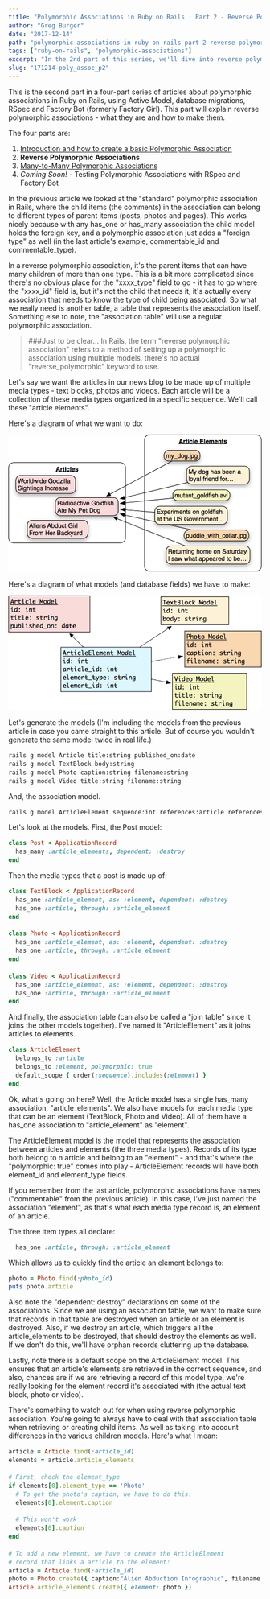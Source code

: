 ```yaml
---
title: "Polymorphic Associations in Ruby on Rails : Part 2 - Reverse Polymorphic Associations"
author: "Greg Burger"
date: "2017-12-14"
path: "polymorphic-associations-in-ruby-on-rails-part-2-reverse-polymorphic-associations"
tags: ["ruby-on-rails", "polymorphic-associations"]
excerpt: "In the 2nd part of this series, we'll dive into reverse polymorphic associations and how to create them using ActiveModel in Ruby on Rails."
slug: "171214-poly_assoc_p2"
---
```


This is the second part in a four-part series of articles about polymorphic associations in Ruby on Rails, using Active Model, database migrations, RSpec and Factory Bot (formerly Factory Girl). This part will explain reverse polymorphic associations - what they are and how to make them.

The four parts are:

1. [Introduction and how to create a basic Polymorphic Association](/polymorphic-associations-in-ruby-on-rails-part-1-introduction)
2. **Reverse Polymorphic Associations**
3. [Many-to-Many Polymorphic Associations](/polymorphic-associations-in-ruby-on-rails-part-3-many-to-many-polymorphic-associations)
4. _Coming Soon!_ - Testing Polymorphic Associations with RSpec and Factory Bot

In the previous article we looked at the "standard" polymorphic association in Rails, where the child items (the comments) in the association can belong to different types of parent items (posts, photos and pages). This works nicely because with any has_one or has_many association the child model holds the foreign key, and a polymorphic association just adds a "foreign type" as well (in the last article's example, commentable\_id and commentable\_type).

In a reverse polymorphic association, it's the parent items that can have many children of more than one type. This is a bit more complicated since there's no obvious place for the "xxxx\_type" field to go - it has to go where the "xxxx\_id" field is, but it's not the child that needs it, it's actually every association that needs to know the type of child being associated. So what we really need is another table, a table that represents the association itself. Something else to note, the "association table" will use a regular polymorphic association.

>###Just to be clear...
>In Rails, the term "reverse polymorphic association" refers to a method of setting up a polymorphic association using multiple models, there's no actual "reverse\_polymorphic" keyword to use.

Let's say we want the articles in our news blog to be made up of multiple media types - text blocks, photos and videos. Each article will be a collection of these media types organized in a specific sequence. We'll call these "article elements".

Here's a diagram of what we want to do:

![Different "article elements" can all belong to posts.](reverse-poly.png)

Here's a diagram of what models (and database fields) we have to make:

![Example of reverse polymorphic models.](reverse-poly-models.png)

Let's generate the models (I'm including the models from the previous article in case you came straight to this article. But of course you wouldn't generate the same model twice in real life.)

```bash
rails g model Article title:string published_on:date
rails g model TextBlock body:string
rails g model Photo caption:string filename:string
rails g model Video title:string filename:string
```

And, the association model.

```bash
rails g model ArticleElement sequence:int references:article references:element{polymorphic}
```

Let's look at the models. First, the Post model:

```ruby
class Post < ApplicationRecord
  has_many :article_elements, dependent: :destroy
end
```

Then the media types that a post is made up of:

```ruby
class TextBlock < ApplicationRecord
  has_one :article_element, as: :element, dependent: :destroy
  has_one :article, through: :article_element
end

class Photo < ApplicationRecord
  has_one :article_element, as: :element, dependent: :destroy
  has_one :article, through: :article_element
end

class Video < ApplicationRecord
  has_one :article_element, as: :element, dependent: :destroy
  has_one :article, through: :article_element
end
```

And finally, the association table (can also be called a "join table" since it joins the other models together). I've named it "ArticleElement" as it joins articles to elements.

```ruby
class ArticleElement
  belongs_to :article
  belongs_to :element, polymorphic: true
  default_scope { order(:sequence).includes(:element) }
end
```

Ok, what's going on here? Well, the Article model has a single has\_many association, "article\_elements". We also have models for each media type that can be an element (TextBlock, Photo and Video). All of them have a has_one association to "article\_element" as "element".

The ArticleElement model is the model that represents the association between articles and elements (the three media types). Records of its type both belong to n article and belong to an "element" - and that's where the "polymorphic: true" comes into play - ArticleElement records will have both element_id and element\_type fields.

If you remember from the last article, polymorphic associations have names ("commentable" from the previous article). In this case, I've just named the association "element", as that's what each media type record is, an element of an article.

The three item types all declare:

```ruby
  has_one :article, through: :article_element
```

Which allows us to quickly find the article an element belongs to:

```ruby
photo = Photo.find(:photo_id)
puts photo.article
```

Also note the "dependent: destroy" declarations on some of the associations. Since we are using an association table, we want to make sure that records in that table are destroyed when an article or an element is destroyed. Also, if we destroy an article, which triggers all the article_elements to be destroyed, that should destroy the elements as well. If we don't do this, we'll have orphan records cluttering up the database.

Lastly, note there is a default scope on the ArticleElement model. This ensures that an article's elements are retrieved in the correct sequence, and also, chances are if we are retrieving a record of this model type, we're really looking for the element record it's associated with (the actual text block, photo or video).

There's something to watch out for when using reverse polymorphic association. You're going to always have to deal with that association table when retrieving or creating child items. As well as taking into account differences in the various children models. Here's what I mean:

```ruby
article = Article.find(:article_id)
elements = article.article_elements

# First, check the element_type
if elements[0].element_type == 'Photo'
  # To get the photo's caption, we have to do this:
  elements[0].element.caption

  # This won't work
  elements[0].caption
end

# To add a new element, we have to create the ArticleElement
# record that links a article to the element:
article = Article.find(:article_id)
photo = Photo.create({ caption:"Alien Abduction Infographic", filename:"aa_info.jpg" })
Article.article_elements.create({ element: photo })
```
